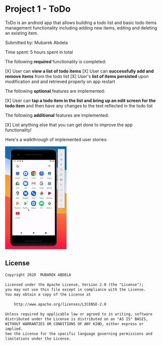 # Project 1 - ToDo

ToDo is an android app that allows building a todo list and basic todo items management functionality including adding new items, editing and deleting an existing item.

Submitted by: Mubarek Abdela

Time spent: 5 hours spent in total


The following **required** functionality is completed:

[X] User can **view a list of todo items**
[X] User can **successfully add and remove items** from the todo list
[X] User's **list of items persisted** upon modification and and retrieved properly on app restart

The following **optional** features are implemented:

[X] User can **tap a todo item in the list and bring up an edit screen for the todo item** and then have any changes to the text reflected in the todo list

The following **additional** features are implemented:

[X] List anything else that you can get done to improve the app functionality!


Here's a walkthrough of implemented user stories:

<img src='walkthrough.gif' title='Video Walkthrough' width='200' alt='Video Walkthrough' />
<br>




## License

    Copyright 2020  MUBAREK ABDELA

    Licensed under the Apache License, Version 2.0 (the "License");
    you may not use this file except in compliance with the License.
    You may obtain a copy of the License at

        http://www.apache.org/licenses/LICENSE-2.0

    Unless required by applicable law or agreed to in writing, software
    distributed under the License is distributed on an "AS IS" BASIS,
    WITHOUT WARRANTIES OR CONDITIONS OF ANY KIND, either express or implied.
    See the License for the specific language governing permissions and
    limitations under the License.
